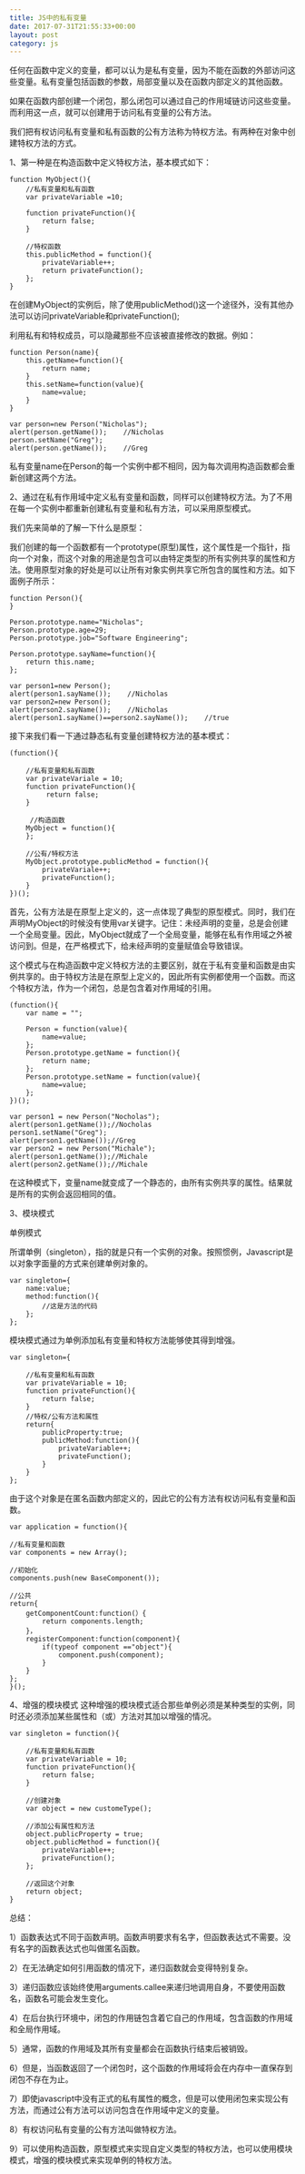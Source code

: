 ```yaml
---
title: JS中的私有变量
date: 2017-07-31T21:55:33+00:00
layout: post
category: js
---
```


任何在函数中定义的变量，都可以认为是私有变量，因为不能在函数的外部访问这些变量。私有变量包括函数的参数，局部变量以及在函数内部定义的其他函数。

如果在函数内部创建一个闭包，那么闭包可以通过自己的作用域链访问这些变量。而利用这一点，就可以创建用于访问私有变量的公有方法。

我们把有权访问私有变量和私有函数的公有方法称为特权方法。有两种在对象中创建特权方法的方式。

1、第一种是在构造函数中定义特权方法，基本模式如下：

```
function MyObject(){
    //私有变量和私有函数
    var privateVariable =10;

    function privateFunction(){
        return false;
    }

    //特权函数
    this.publicMethod = function(){
        privateVariable++;
        return privateFunction();
    };
}
```

在创建MyObject的实例后，除了使用publicMethod()这一个途径外，没有其他办法可以访问privateVariable和privateFunction();

利用私有和特权成员，可以隐藏那些不应该被直接修改的数据。例如：

```
function Person(name){
    this.getName=function(){
        return name;
    }
    this.setName=function(value){
        name=value;
    }
}

var person=new Person("Nicholas");
alert(person.getName());    //Nicholas
person.setName("Greg");
alert(person.getName());    //Greg
```

私有变量name在Person的每一个实例中都不相同，因为每次调用构造函数都会重新创建这两个方法。

2、通过在私有作用域中定义私有变量和函数，同样可以创建特权方法。为了不用在每一个实例中都重新创建私有变量和私有方法，可以采用原型模式。

我们先来简单的了解一下什么是原型：

我们创建的每一个函数都有一个prototype(原型)属性，这个属性是一个指针，指向一个对象，而这个对象的用途是包含可以由特定类型的所有实例共享的属性和方法。使用原型对象的好处是可以让所有对象实例共享它所包含的属性和方法。如下面例子所示：

```
function Person(){
}

Person.prototype.name="Nicholas";
Person.prototype.age=29;
Person.prototype.job="Software Engineering";

Person.prototype.sayName=function(){
    return this.name;
};

var person1=new Person();
alert(person1.sayName());    //Nicholas
var person2=new Person();
alert(person2.sayName());    //Nicholas
alert(person1.sayName()==person2.sayName());    //true
```


接下来我们看一下通过静态私有变量创建特权方法的基本模式：

```
(function(){

    //私有变量和私有函数
    var privateVariale = 10;
    function privateFunction(){
         return false;
    }

     //构造函数
    MyObject = function(){
    };

    //公有/特权方法
    MyObject.prototype.publicMethod = function(){
        privateVariale++;
        privateFunction();
    }
})();

```

首先，公有方法是在原型上定义的，这一点体现了典型的原型模式。同时，我们在声明MyObject的时候没有使用var关键字。记住：未经声明的变量，总是会创建一个全局变量。因此，MyObject就成了一个全局变量，能够在私有作用域之外被访问到。但是，在严格模式下，给未经声明的变量赋值会导致错误。

这个模式与在构造函数中定义特权方法的主要区别，就在于私有变量和函数是由实例共享的。由于特权方法是在原型上定义的，因此所有实例都使用一个函数。而这个特权方法，作为一个闭包，总是包含着对作用域的引用。

```
(function(){
    var name = "";
    
    Person = function(value){
        name=value;
    };
    Person.prototype.getName = function(){
        return name;
    };
    Person.prototype.setName = function(value){
        name=value;
    };
})();

var person1 = new Person("Nocholas");
alert(person1.getName());//Nocholas
person1.setName("Greg");
alert(person1.getName());//Greg
var person2 = new Person("Michale");
alert(person1.getName());//Michale
alert(person2.getName());//Michale

```
在这种模式下，变量name就变成了一个静态的，由所有实例共享的属性。结果就是所有的实例会返回相同的值。

3、模块模式

单例模式

所谓单例（singleton），指的就是只有一个实例的对象。按照惯例，Javascript是以对象字面量的方式来创建单例对象的。

```
var singleton={
    name:value;
    method:function(){
        //这是方法的代码
    };
};
```

模块模式通过为单例添加私有变量和特权方法能够使其得到增强。

```
var singleton={
    
    //私有变量和私有函数
    var privateVariable = 10;
    function privateFunction(){
        return false;
    }
    //特权/公有方法和属性
    return{
        publicProperty:true;
        publicMethod:function(){
            privateVariable++;
            privateFunction();    
        }
    }
};
```

由于这个对象是在匿名函数内部定义的，因此它的公有方法有权访问私有变量和函数。

```
var application = function(){

//私有变量和函数
var components = new Array();

//初始化
components.push(new BaseComponent());

//公共
return{
    getComponentCount:function(）{
        return components.length;
    }，
    registerComponent:function(component){
        if(typeof component =="object"){
            component.push(component);
        }
    }
};
}();
```


4、增强的模块模式
这种增强的模块模式适合那些单例必须是某种类型的实例，同时还必须添加某些属性和（或）方法对其加以增强的情况。

```
var singleton = function(){

    //私有变量和私有函数
    var privateVariable = 10;
    function privateFunction(){
        return false;
    }

    //创建对象
    var object = new customeType();

    //添加公有属性和方法
    object.publicProperty = true;
    object.publicMethod = function(){
        privateVariable++;
        privateFunction();
    };

    //返回这个对象
    return object;
}
```


总结：

1）函数表达式不同于函数声明。函数声明要求有名字，但函数表达式不需要。没有名字的函数表达式也叫做匿名函数。

2）在无法确定如何引用函数的情况下，递归函数就会变得特别复杂。

3）递归函数应该始终使用arguments.callee来递归地调用自身，不要使用函数名，函数名可能会发生变化。

4）在后台执行环境中，闭包的作用链包含着它自己的作用域，包含函数的作用域和全局作用域。

5）通常，函数的作用域及其所有变量都会在函数执行结束后被销毁。

6）但是，当函数返回了一个闭包时，这个函数的作用域将会在内存中一直保存到闭包不存在为止。

7）即使javascript中没有正式的私有属性的概念，但是可以使用闭包来实现公有方法，而通过公有方法可以访问包含在作用域中定义的变量。

8）有权访问私有变量的公有方法叫做特权方法。

9）可以使用构造函数，原型模式来实现自定义类型的特权方法，也可以使用模块模式，增强的模块模式来实现单例的特权方法。
